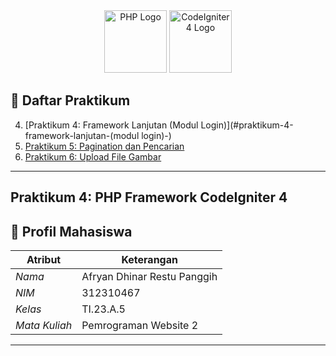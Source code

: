 <div align="center">
  <img src="https://upload.wikimedia.org/wikipedia/commons/2/27/PHP-logo.svg" width="100" alt="PHP Logo">
  <img src="https://www.svgrepo.com/show/353579/codeigniter.svg" width="100" alt="CodeIgniter 4 Logo">
</div>

## 📖 Daftar Praktikum

4. [Praktikum 4: Framework Lanjutan (Modul Login)](#praktikum-4-framework-lanjutan-(modul login)-)
5. [Praktikum 5: Pagination dan Pencarian](#praktikum-5-pagination-dan-pencarian)
6. [Praktikum 6: Upload File Gambar](#praktikum-6-upload-gambar)

---

## Praktikum 4: PHP Framework CodeIgniter 4

## 👤 Profil Mahasiswa

| Atribut         | Keterangan            |
| --------------- | --------------------- |
| *Nama*        | Afryan Dhinar Restu Panggih    |
| *NIM*         | 312310467          |
| *Kelas*       | TI.23.A.5             |
| *Mata Kuliah* | Pemrograman Website 2 |

---
